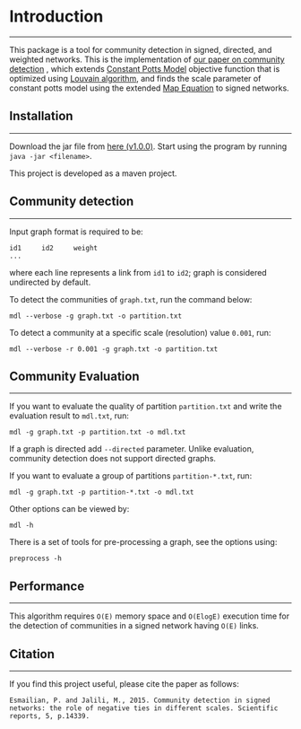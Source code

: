 # Introduction 
---

This package is a tool for community detection in signed, directed, and weighted networks.
This is the implementation of [our paper on community detection]([https://www.nature.com/articles/srep14339])
, which extends [Constant Potts Model](https://journals.aps.org/pre/abstract/10.1103/PhysRevE.84.016114) objective function
 that is optimized using [Louvain algorithm](https://arxiv.org/abs/0803.0476), and finds the scale parameter of constant potts model
 using the extended [Map Equation](http://www.pnas.org/content/105/4/1118) to signed networks.

## Installation
---

Download the jar file from [here (v1.0.0)](https://drive.google.com/file/d/1hrbxr7ipi9LkUla20ynUzJZ6glHlCEUd/view?usp=sharing).
Start using the program by running `java -jar <filename>`.

This project is developed as a maven project.

## Community detection
---

Input graph format is required to be:
```
id1     id2     weight
...
```
where each line represents a link from `id1` to `id2`; 
graph is considered undirected by default.

To detect the communities of `graph.txt`, run the command below:
```
mdl --verbose -g graph.txt -o partition.txt
```

To detect a community at a specific scale (resolution)  value `0.001`, run:
```
mdl --verbose -r 0.001 -g graph.txt -o partition.txt
```

## Community Evaluation
---

If you want to evaluate the quality of partition `partition.txt` 
and write the evaluation result to `mdl.txt`, run:

```
mdl -g graph.txt -p partition.txt -o mdl.txt
```
If a graph is directed add `--directed` parameter. Unlike evaluation,
community detection does not support directed graphs.

If you want to evaluate a group of partitions `partition-*.txt`, run:

```
mdl -g graph.txt -p partition-*.txt -o mdl.txt
```

Other options can be viewed by:
```
mdl -h
```

There is a set of tools for pre-processing a graph, see the options using:

```
preprocess -h
```

## Performance
---

This algorithm requires `O(E)` memory space and `O(ElogE)` execution time for the detection
of communities in a signed network having `O(E)` links.

## Citation
---

If you find this project useful, please cite the paper as follows:

```
Esmailian, P. and Jalili, M., 2015. Community detection in signed networks: the role of negative ties in different scales. Scientific reports, 5, p.14339.
```